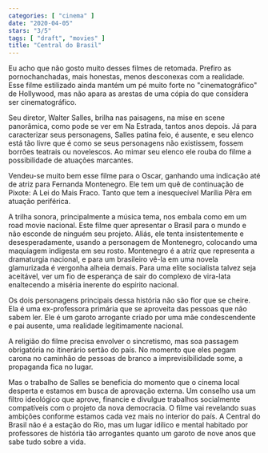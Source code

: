 ```yaml
---
categories: [ "cinema" ]
date: "2020-04-05"
stars: "3/5"
tags: [ "draft", "movies" ]
title: "Central do Brasil"
---
```

Eu acho que não gosto muito desses filmes de retomada. Prefiro as
pornochanchadas, mais honestas, menos desconexas com a realidade. Esse
filme estilizado ainda mantém um pé muito forte no "cinematográfico"
de Hollywood, mas não apara as arestas de uma cópia do que considera
ser cinematográfico.

Seu diretor, Walter Salles, brilha nas paisagens, na mise en scene
panorâmica, como pode se ver em Na Estrada, tantos anos depois. Já
para caracterizar seus personagens, Salles patina feio, é ausente, e seu
elenco está tão livre que é como se seus personagens não existissem,
fossem borrões teatrais ou novelescos. Ao mimar seu elenco ele rouba
do filme a possibilidade de atuações marcantes.

Vendeu-se muito bem esse filme para o Oscar, ganhando uma indicação
até de atriz para Fernanda Montenegro. Ele tem um quê de continuação
de Pixote: A Lei do Mais Fraco. Tanto que tem a inesquecível Marília
Pêra em atuação periférica.

A trilha sonora, principalmente a música tema, nos embala como em um
road movie nacional. Este filme quer apresentar o Brasil para o mundo e
não esconde de ninguém seu projeto. Aliás, ele tenta insistentemente
e desesperadamente, usando a personagem de Montenegro, colocando uma
maquiagem indigesta em seu rosto. Montenegro é a atriz que representa
a dramaturgia nacional, e para um brasileiro vê-la em uma novela
glamurizada é vergonha alheia demais. Para uma elite socialista talvez
seja aceitável, ver um fio de esperança de sair do complexo de vira-lata
enaltecendo a miséria inerente do espírito nacional.

Os dois personagens principais dessa história não são flor que se
cheire. Ela é uma ex-professora primária que se aproveita das pessoas
que não sabem ler. Ele é um garoto arrogante criado por uma mãe
condescendente e pai ausente, uma realidade legitimamente nacional.

A religião do filme precisa envolver o sincretismo, mas soa passagem
obrigatória no itinerário sertão do país. No momento que eles pegam
carona no caminhão de pessoas de branco a imprevisibilidade some,
a propaganda fica no lugar.

Mas o trabalho de Salles se beneficia do momento que o cinema local
desperta e estamos em busca de aprovação externa. Um conselho usa um
filtro ideológico que aprove, financie e divulgue trabalhos socialmente
compatíveis com o projeto da nova democracia. O filme vai revelando
suas ambições conforme estamos cada vez mais no interior do país. A
Central do Brasil não é a estação do Rio, mas um lugar idílico e
mental habitado por professores de história tão arrogantes quanto um
garoto de nove anos que sabe tudo sobre a vida.
